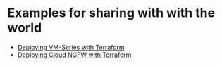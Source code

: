 # Examples for sharing with with the world
- [Deploying VM-Series with Terraform](terraform-deploy-vm-series/README.md)
- [Deploying Cloud NGFW with Terraform](terraform-deploy-cloudngfw/README.md)
